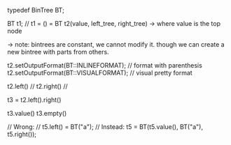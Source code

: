 typedef BinTree<type> BT;

BT t1; // t1 = () = 
BT t2(value, left_tree, right_tree)
-> where value is the top node

-> note: bintrees are constant, we cannot modify it.
    though we can create a new bintree with parts from others.


t2.setOutputFormat(BT::INLINEFORMAT); // format with parenthesis
t2.setOutputFormat(BT::VISUALFORMAT); // visual pretty format

t2.left() // 
t2.right() //

t3 = t2.left().right()

t3.value()
t3.empty()

// Wrong:
// t5.left() = BT("a");
// Instead:
t5 = BT(t5.value(), BT("a"), t5.right());
